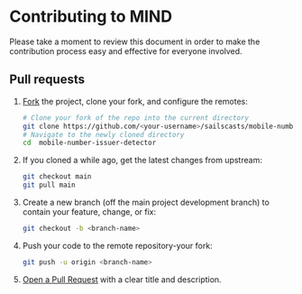 # Contributing to MIND

Please take a moment to review this document in order to make the contribution process easy and effective for everyone involved.

## Pull requests

1. [Fork](https://help.github.com/articles/fork-a-repo) the project, clone your fork, and configure the remotes:

   ```bash
   # Clone your fork of the repo into the current directory
   git clone https://github.com/<your-username>/sailscasts/mobile-number-issuer-detector/.git
   # Navigate to the newly cloned directory
   cd  mobile-number-issuer-detector
   ```

2. If you cloned a while ago, get the latest changes from upstream:

   ```bash
   git checkout main
   git pull main
   ```

3. Create a new branch (off the main project development branch) to contain your feature, change, or fix:

   ```bash
   git checkout -b <branch-name>
   ```

4. Push your code to the remote repository-your fork:

   ```bash
   git push -u origin <branch-name>
   ```

5. [Open a Pull Request](https://help.github.com/articles/using-pull-requests/) with a clear title and description.
